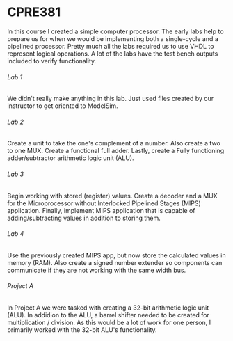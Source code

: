 # CPRE381
In this course I created a simple computer processor. The early labs help to prepare us for when we would be implementing both a single-cycle and a pipelined processor. Pretty much all the labs required us to use VHDL to represent logical operations. A lot of the labs have the test bench outputs included to verify functionality.

###### Lab 1
We didn't really make anything in this lab. Just used files created by our instructor to get oriented to ModelSim.

###### Lab 2
Create a unit to take the one's complement of a number. Also create a two to one MUX. Create a functional full adder. Lastly, create a Fully functioning adder/subtractor arithmetic logic unit (ALU).

###### Lab 3
Begin working with stored (register) values. Create a decoder and a MUX for the Microprocessor without Interlocked Pipelined Stages (MIPS) application. Finally, implement MIPS application that is capable of adding/subtracting values in addition to storing them.

###### Lab 4
Use the previously created MIPS app, but now store the calculated values in memory (RAM). Also create a signed number extender so components can communicate if they are not working with the same width bus.

###### Project A
In Project A we were tasked with creating a 32-bit arithmetic logic unit (ALU). In addidion to the ALU, a barrel shifter needed to be created for multiplication / division. As this would be a lot of work for one person, I primarily worked with the 32-bit ALU's functionality.
